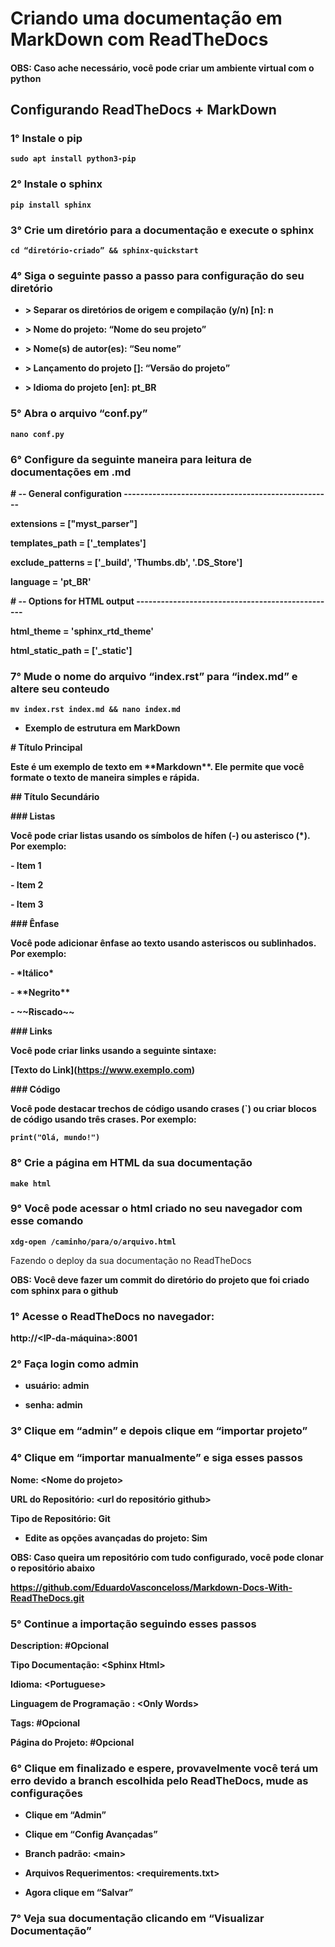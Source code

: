 # **Criando uma documentação em MarkDown com ReadTheDocs**

#### **OBS: Caso ache necessário, você pode criar um ambiente virtual com o python**

## Configurando ReadTheDocs + MarkDown

### **1°** Instale o pip
**``sudo apt install python3-pip``**

### **2°** Instale o sphinx 
  **``pip install sphinx``**

### **3°** Crie um diretório para a documentação e execute o sphinx

**``cd “diretório-criado” && sphinx-quickstart``**

### **4°** Siga o seguinte passo a passo para configuração do seu diretório

- **\> Separar os diretórios de origem e compilação (y/n) \[n\]: n**

- **\> Nome do projeto: “Nome do seu projeto”**

- **\> Nome(s) de autor(es): “Seu nome”**

- **\> Lançamento do projeto \[\]: “Versão do projeto”**

- **\> Idioma do projeto \[en\]: pt_BR**

### **5°** Abra o arquivo “conf.py” 

**``nano conf.py``**

### **6°** Configure da seguinte maneira para leitura de documentações em .md

**\# -- General configuration
---------------------------------------------------**

**extensions = \["myst_parser"\]**

**templates_path = \['\_templates'\]**

**exclude_patterns = \['\_build', 'Thumbs.db', '.DS_Store'\]**

**language = 'pt_BR'**

**\# -- Options for HTML output
-------------------------------------------------**

**html_theme = 'sphinx_rtd_theme'**

**html_static_path = \['\_static'\]**

### **7°** Mude o nome do arquivo “index.rst” para “index.md” e altere seu conteudo

**``mv index.rst index.md && nano index.md``**

- **Exemplo de estrutura em MarkDown**

**\# Título Principal**

**Este é um exemplo de texto em \*\*Markdown\*\*. Ele permite que você
formate o texto de maneira simples e rápida.**

**\## Título Secundário**

**\### Listas**

**Você pode criar listas usando os símbolos de hífen (-) ou asterisco
(\*). Por exemplo:**

**- Item 1**

**- Item 2**

**- Item 3**

**\### Ênfase**

**Você pode adicionar ênfase ao texto usando asteriscos ou sublinhados.
Por exemplo:**

**- \*Itálico\***

**- \*\*Negrito\*\***

**- \~~Riscado\~~**

**\### Links**

**Você pode criar links usando a seguinte sintaxe:**

**\[Texto do Link\](https://www.exemplo.com)**

**\### Código**

**Você pode destacar trechos de código usando crases (\`) ou criar
blocos de código usando três crases. Por exemplo:**

**``print("Olá, mundo!")``**

### **8°** Crie a página em HTML da sua documentação

**``make html``**

### **9°** Você pode acessar o html criado no seu navegador com esse comando

**``xdg-open /caminho/para/o/arquivo.html``**

Fazendo o deploy da sua documentação no ReadTheDocs

**OBS: Você deve fazer um commit do diretório do projeto que foi criado
com sphinx para o github**

### **1°** Acesse o ReadTheDocs no navegador:

**http://\<IP-da-máquina\>:8001**

### **2°** Faça login como admin

- **usuário: admin**

- **senha: admin**

### **3°** Clique em “admin” e depois clique em “importar projeto”

### **4°** Clique em “importar manualmente” e siga esses passos

**Nome: \<Nome do projeto\>**

**URL do Repositório: \<url do repositório github\>**

**Tipo de Repositório: Git**

- **Edite as opções avançadas do projeto: Sim**

**OBS: Caso queira um repositório com tudo configurado, você pode clonar
o repositório abaixo**

[**<u>https://github.com/EduardoVasconceloss/Markdown-Docs-With-ReadTheDocs.git</u>**](https://github.com/EduardoVasconceloss/Markdown-Docs-With-ReadTheDocs.git)

### **5°** Continue a importação seguindo esses passos

**Description: \#Opcional**

**Tipo Documentação: \<Sphinx Html\>**

**Idioma: \<Portuguese\>**

**Linguagem de Programação : \<Only Words\>**

**Tags: \#Opcional**

**Página do Projeto: \#Opcional**

### **6°** Clique em finalizado e espere, provavelmente você terá um erro devido a branch escolhida pelo ReadTheDocs, mude as configurações

- **Clique em “Admin”**

- **Clique em “Config Avançadas”**

- **Branch padrão: \<main\>**

- **Arquivos Requerimentos: \<requirements.txt\>**

- **Agora clique em “Salvar”**

### **7°** Veja sua documentação clicando em “Visualizar Documentação”

### 

### 

### 
